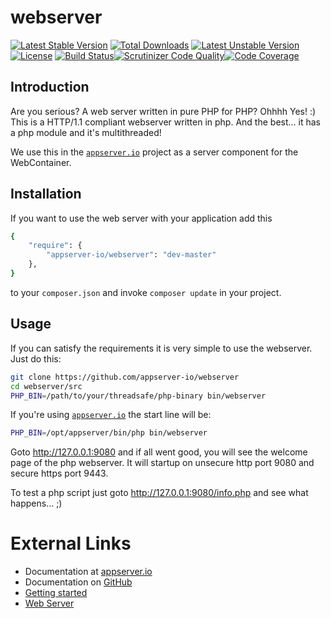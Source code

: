 # webserver

[![Latest Stable Version](https://poser.pugx.org/appserver-io/webserver/v/stable.png)](https://packagist.org/packages/appserver-io/webserver) [![Total Downloads](https://poser.pugx.org/appserver-io/webserver/downloads.png)](https://packagist.org/packages/appserver-io/webserver) [![Latest Unstable Version](https://poser.pugx.org/appserver-io/webserver/v/unstable.png)](https://packagist.org/packages/appserver-io/webserver) [![License](https://poser.pugx.org/appserver-io/webserver/license.png)](https://packagist.org/packages/appserver-io/webserver) [![Build Status](https://travis-ci.org/appserver-io/webserver.png)](https://travis-ci.org/appserver-io/webserver)[![Scrutinizer Code Quality](https://scrutinizer-ci.com/g/appserver-io/webserver/badges/quality-score.png?b=master)](https://scrutinizer-ci.com/g/appserver-io/webserver/?branch=master)[![Code Coverage](https://scrutinizer-ci.com/g/appserver-io/webserver/badges/coverage.png?b=master)](https://scrutinizer-ci.com/g/appserver-io/webserver/?branch=master)

## Introduction

Are you serious? A web server written in pure PHP for PHP? Ohhhh Yes! :) This is a HTTP/1.1 compliant webserver written in php.
And the best... it has a php module and it's multithreaded!

We use this in the [`appserver.io`](<http://www.appserver.io>) project as a server component for the WebContainer.

## Installation

If you want to use the web server with your application add this

```sh
{
    "require": {
        "appserver-io/webserver": "dev-master"
    },
}
```

to your ```composer.json``` and invoke ```composer update``` in your project.

Usage
-----
If you can satisfy the requirements it is very simple to use the webserver. Just do this:
```bash
git clone https://github.com/appserver-io/webserver
cd webserver/src
PHP_BIN=/path/to/your/threadsafe/php-binary bin/webserver
```

If you're using [`appserver.io`](<http://www.appserver.io>) the start line will be:
```bash
PHP_BIN=/opt/appserver/bin/php bin/webserver
```

Goto http://127.0.0.1:9080 and if all went good, you will see the welcome page of the php webserver.
It will startup on unsecure http port 9080 and secure https port 9443.

To test a php script just goto http://127.0.0.1:9080/info.php and see what happens... ;)

# External Links

* Documentation at [appserver.io](http://docs.appserver.io)
* Documentation on [GitHub](https://github.com/techdivision/TechDivision_AppserverDocumentation)
* [Getting started](https://github.com/techdivision/TechDivision_AppserverDocumentation/tree/master/docs/getting-started)
* [Web Server](https://github.com/techdivision/TechDivision_AppserverDocumentation/tree/master/docs/components/servers/webserver)